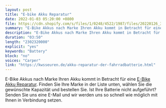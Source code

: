 ```yaml
---
layout: post
title: "E-bike Akku Reparatur"
date: 2022-01-03 05:20:00 +0800
file: https://cdn.shopify.com/s/files/1/0248/4522/1987/files/20220126_3.mp3?v=1643163490
summary: "E-Bike Akkus nach Marke Ihren Akku kommt in Betracht für eine E-Bike Akku Reparatur. Finden Sie Ihre Marke in der Liste unten, wählen Sie die gewünschte Kapazität und bestellen Sie. Ist Ihre Batterie nicht aufgeführt? Senden Sie uns eine E-Mail und wir werden uns so schnell wie möglich mit Ihnen in Verbindung setzen."
description: "E-Bike Akkus nach Marke Ihren Akku kommt in Betracht für eine <a href='https://kwsseuren.de/akku-reparatur-der-fahrradbatterie.html'>E-Bike Akku Reparatur</a>. Finden Sie Ihre Marke in der Liste unten, wählen Sie die gewünschte Kapazität und bestellen Sie. Ist Ihre Batterie nicht aufgeführt? Senden Sie uns eine E-Mail und wir werden uns so schnell wie möglich mit Ihnen in Verbindung setzen."
duration: "03:50"
length: "2302320000"
explicit: "yes"
keywords: "Battery"
block: "no"
voices: "Carper"
link: "https://kwsseuren.de/akku-reparatur-der-fahrradbatterie.html"
---
```


E-Bike Akkus nach Marke Ihren Akku kommt in Betracht für eine [E-Bike Akku Reparatur](https://kwsseuren.de/akku-reparatur-der-fahrradbatterie.html). Finden Sie Ihre Marke in der Liste unten, wählen Sie die gewünschte Kapazität und bestellen Sie. Ist Ihre Batterie nicht aufgeführt? Senden Sie uns eine E-Mail und wir werden uns so schnell wie möglich mit Ihnen in Verbindung setzen.
